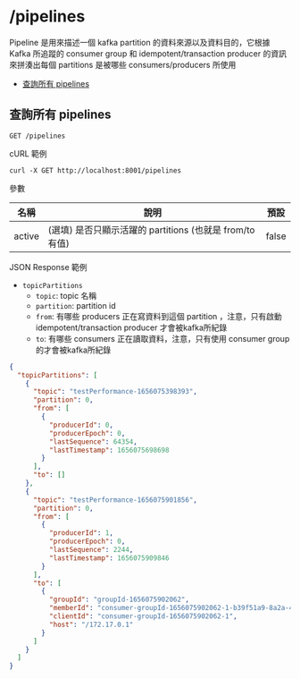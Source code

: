 /pipelines
===

Pipeline 是用來描述一個 kafka partition 的資料來源以及資料目的，它根據 Kafka 所追蹤的 consumer group 和
idempotent/transaction producer 的資訊來拼湊出每個 partitions 是被哪些 consumers/producers 所使用

- [查詢所有 pipelines](#查詢所有-pipelines)

## 查詢所有 pipelines
```shell
GET /pipelines
```

cURL 範例
```shell
curl -X GET http://localhost:8001/pipelines
```

參數

| 名稱                       | 說明                                        | 預設    |
|--------------------------|-------------------------------------------|-------|
| active                   | (選填) 是否只顯示活躍的 partitions (也就是 from/to 有值) | false |

JSON Response 範例
- `topicPartitions`
  - `topic`: topic 名稱
  - `partition`: partition id
  - `from`: 有哪些 producers 正在寫資料到這個 partition ，注意，只有啟動 idempotent/transaction producer 才會被kafka所紀錄
  - `to`: 有哪些 consumers 正在讀取資料，注意，只有使用 consumer group 的才會被kafka所紀錄
```json
{
  "topicPartitions": [
    {
      "topic": "testPerformance-1656075398393",
      "partition": 0,
      "from": [
        {
          "producerId": 0,
          "producerEpoch": 0,
          "lastSequence": 64354,
          "lastTimestamp": 1656075698698
        }
      ],
      "to": []
    },
    {
      "topic": "testPerformance-1656075901856",
      "partition": 0,
      "from": [
        {
          "producerId": 1,
          "producerEpoch": 0,
          "lastSequence": 2244,
          "lastTimestamp": 1656075909846
        }
      ],
      "to": [
        {
          "groupId": "groupId-1656075902062",
          "memberId": "consumer-groupId-1656075902062-1-b39f51a9-8a2a-46d5-aa5d-8595a014978f",
          "clientId": "consumer-groupId-1656075902062-1",
          "host": "/172.17.0.1"
        }
      ]
    }
  ]
}
```